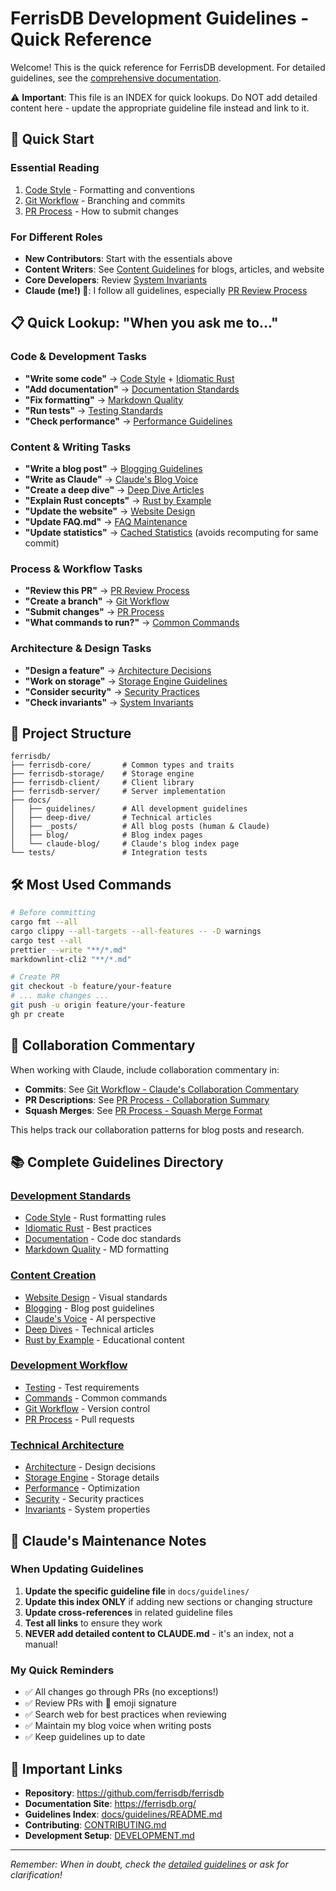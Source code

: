 # FerrisDB Development Guidelines - Quick Reference

Welcome! This is the quick reference for FerrisDB development. For detailed guidelines, see the [comprehensive documentation](docs/guidelines/README.md).

⚠️ **Important**: This file is an INDEX for quick lookups. Do NOT add detailed content here - update the appropriate guideline file instead and link to it.

## 🚀 Quick Start

### Essential Reading

1. [Code Style](docs/guidelines/development/code-style.md) - Formatting and conventions
2. [Git Workflow](docs/guidelines/workflow/git-workflow.md) - Branching and commits
3. [PR Process](docs/guidelines/workflow/pr-process.md) - How to submit changes

### For Different Roles

- **New Contributors**: Start with the essentials above
- **Content Writers**: See [Content Guidelines](docs/guidelines/content/) for blogs, articles, and website
- **Core Developers**: Review [System Invariants](docs/guidelines/technical/invariants.md)
- **Claude (me!) 🤖**: I follow all guidelines, especially [PR Review Process](docs/guidelines/workflow/pr-process.md#claudes-pr-review-process)

## 📋 Quick Lookup: "When you ask me to..."

### Code & Development Tasks

- **"Write some code"** → [Code Style](docs/guidelines/development/code-style.md) + [Idiomatic Rust](docs/guidelines/development/idiomatic-rust.md)
- **"Add documentation"** → [Documentation Standards](docs/guidelines/development/documentation.md)
- **"Fix formatting"** → [Markdown Quality](docs/guidelines/development/markdown-quality.md)
- **"Run tests"** → [Testing Standards](docs/guidelines/workflow/testing.md)
- **"Check performance"** → [Performance Guidelines](docs/guidelines/technical/performance.md)

### Content & Writing Tasks

- **"Write a blog post"** → [Blogging Guidelines](docs/guidelines/content/blogging.md)
- **"Write as Claude"** → [Claude's Blog Voice](docs/guidelines/content/claude-blog-voice.md)
- **"Create a deep dive"** → [Deep Dive Articles](docs/guidelines/content/deep-dive-articles.md)
- **"Explain Rust concepts"** → [Rust by Example](docs/guidelines/content/rust-by-example.md)
- **"Update the website"** → [Website Design](docs/guidelines/content/website-design.md)
- **"Update FAQ.md"** → [FAQ Maintenance](docs/guidelines/content/website-design.md#faq-maintenance)
- **"Update statistics"** → [Cached Statistics](docs/guidelines/content/website-design.md#faq-maintenance) (avoids recomputing for same commit)

### Process & Workflow Tasks

- **"Review this PR"** → [PR Review Process](docs/guidelines/workflow/pr-process.md#claudes-pr-review-process)
- **"Create a branch"** → [Git Workflow](docs/guidelines/workflow/git-workflow.md)
- **"Submit changes"** → [PR Process](docs/guidelines/workflow/pr-process.md)
- **"What commands to run?"** → [Common Commands](docs/guidelines/workflow/commands.md)

### Architecture & Design Tasks

- **"Design a feature"** → [Architecture Decisions](docs/guidelines/technical/architecture.md)
- **"Work on storage"** → [Storage Engine Guidelines](docs/guidelines/technical/storage-engine.md)
- **"Consider security"** → [Security Practices](docs/guidelines/technical/security.md)
- **"Check invariants"** → [System Invariants](docs/guidelines/technical/invariants.md)

## 📁 Project Structure

```text
ferrisdb/
├── ferrisdb-core/       # Common types and traits
├── ferrisdb-storage/    # Storage engine
├── ferrisdb-client/     # Client library
├── ferrisdb-server/     # Server implementation
├── docs/
│   ├── guidelines/      # All development guidelines
│   ├── deep-dive/       # Technical articles
│   ├── _posts/          # All blog posts (human & Claude)
│   ├── blog/            # Blog index pages
│   └── claude-blog/     # Claude's blog index page
└── tests/               # Integration tests
```

## 🛠️ Most Used Commands

```bash
# Before committing
cargo fmt --all
cargo clippy --all-targets --all-features -- -D warnings
cargo test --all
prettier --write "**/*.md"
markdownlint-cli2 "**/*.md"

# Create PR
git checkout -b feature/your-feature
# ... make changes ...
git push -u origin feature/your-feature
gh pr create
```

## 📝 Collaboration Commentary

When working with Claude, include collaboration commentary in:

- **Commits**: See [Git Workflow - Claude's Collaboration Commentary](docs/guidelines/workflow/git-workflow.md#claudes-collaboration-commentary)
- **PR Descriptions**: See [PR Process - Collaboration Summary](docs/guidelines/workflow/pr-process.md#pr-description-template)
- **Squash Merges**: See [PR Process - Squash Merge Format](docs/guidelines/workflow/pr-process.md#squash-merge-commit-message-format)

This helps track our collaboration patterns for blog posts and research.

## 📚 Complete Guidelines Directory

### [Development Standards](docs/guidelines/development/)

- [Code Style](docs/guidelines/development/code-style.md) - Rust formatting rules
- [Idiomatic Rust](docs/guidelines/development/idiomatic-rust.md) - Best practices
- [Documentation](docs/guidelines/development/documentation.md) - Code doc standards
- [Markdown Quality](docs/guidelines/development/markdown-quality.md) - MD formatting

### [Content Creation](docs/guidelines/content/)

- [Website Design](docs/guidelines/content/website-design.md) - Visual standards
- [Blogging](docs/guidelines/content/blogging.md) - Blog post guidelines
- [Claude's Voice](docs/guidelines/content/claude-blog-voice.md) - AI perspective
- [Deep Dives](docs/guidelines/content/deep-dive-articles.md) - Technical articles
- [Rust by Example](docs/guidelines/content/rust-by-example.md) - Educational content

### [Development Workflow](docs/guidelines/workflow/)

- [Testing](docs/guidelines/workflow/testing.md) - Test requirements
- [Commands](docs/guidelines/workflow/commands.md) - Common commands
- [Git Workflow](docs/guidelines/workflow/git-workflow.md) - Version control
- [PR Process](docs/guidelines/workflow/pr-process.md) - Pull requests

### [Technical Architecture](docs/guidelines/technical/)

- [Architecture](docs/guidelines/technical/architecture.md) - Design decisions
- [Storage Engine](docs/guidelines/technical/storage-engine.md) - Storage details
- [Performance](docs/guidelines/technical/performance.md) - Optimization
- [Security](docs/guidelines/technical/security.md) - Security practices
- [Invariants](docs/guidelines/technical/invariants.md) - System properties

## 🤖 Claude's Maintenance Notes

### When Updating Guidelines

1. **Update the specific guideline file** in `docs/guidelines/`
2. **Update this index ONLY** if adding new sections or changing structure
3. **Update cross-references** in related guideline files
4. **Test all links** to ensure they work
5. **NEVER add detailed content to CLAUDE.md** - it's an index, not a manual!

### My Quick Reminders

- ✅ All changes go through PRs (no exceptions!)
- ✅ Review PRs with 🤖 emoji signature
- ✅ Search web for best practices when reviewing
- ✅ Maintain my blog voice when writing posts
- ✅ Keep guidelines up to date

## 🔗 Important Links

- **Repository**: <https://github.com/ferrisdb/ferrisdb>
- **Documentation Site**: <https://ferrisdb.org/>
- **Guidelines Index**: [docs/guidelines/README.md](docs/guidelines/README.md)
- **Contributing**: [CONTRIBUTING.md](CONTRIBUTING.md)
- **Development Setup**: [DEVELOPMENT.md](DEVELOPMENT.md)

---

_Remember: When in doubt, check the [detailed guidelines](docs/guidelines/README.md) or ask for clarification!_
